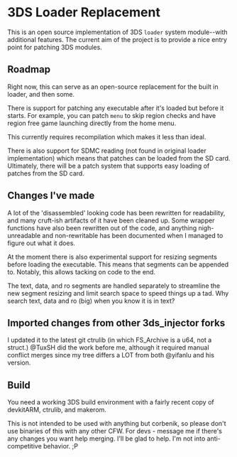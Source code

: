 3DS Loader Replacement
======================

This is an open source implementation of 3DS `loader` system module--with 
additional features. The current aim of the project is to provide a nice 
entry point for patching 3DS modules.

## Roadmap
Right now, this can serve as an open-source replacement for the built in loader,
and then some.

There is support for patching any executable after it's loaded but 
before it starts. For example, you can patch `menu` to skip region checks and 
have region free game launching directly from the home menu.

This currently requires recompilation which makes it less than ideal.

There is also support for SDMC reading (not found in original loader
implementation) which  means that patches can be loaded from the SD card.
Ultimately, there will be a patch system that supports easy loading of
patches from the SD card.

## Changes I've made

A lot of the 'disassembled' looking code has been rewritten for readability, and
many cruft-ish artifacts of it have been cleaned up. Some wrapper functions
have also been rewritten out of the code, and anything nigh-unreadable and
non-rewritable has been documented when I managed to figure out what it does.

At the moment there is also experimental support for resizing segments before
loading the executable. This means that segments can be appended to. Notably,
this allows tacking on code to the end.

The text, data, and ro segments are handled separately to streamline the new
segment resizing and limit search space to speed things up a tad. Why search
text, data and ro (big) when you know it is in text?

## Imported changes from other 3ds_injector forks

I updated it to the latest git ctrulib (in which FS_Archive is a u64,
not a struct.) @TuxSH did the work before me, although it required manual
conflict merges since my tree differs a LOT from both @yifanlu and his
version.

## Build
You need a working 3DS build environment with a fairly recent copy of devkitARM, 
ctrulib, and makerom.

This is not intended to be used with anything but corbenik, so please don't use
binaries of this with any other CFW. For devs - message me if there's any changes
you want help merging. I'll be glad to help. I'm not into anti-competitive
behavior. ;P
